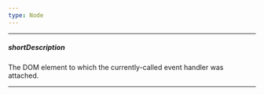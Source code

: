 ```yaml
---
type: Node
---
```

---
##### shortDescription
The DOM element to which the currently-called event handler was attached.

---
